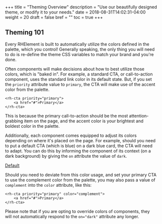 +++
title = "Theming Overview"
description = "Use our beautifully designed theme, or modify it to your needs."
date = 2018-08-31T14:02:31-04:00
weight = 20
draft = false
bref = ""
toc = true
+++


## Theming 101

Every RHElement is built to automatically utilize the colors defined in the palette, which you control! Generally speaking, the only thing you will need to do is re-define the theme CSS variables to match your brand and you're done.

Often components will make decisions about how to best utilize those colors, which is "baked in". For example, a standard CTA, or call-to-action component, uses the standard link color in its default state. But, if you set the `priority` attribute value to `primary`, the CTA will make use of the accent color from the palette.


	<rh-cta priority="primary">
		<a href="#">Primary</a>
	</rh-cta>


This is because the primary call-to-action should be the most attention-grabbing item on the page, and the accent color is your brightest and boldest color in the palette.


Additionally, each component comes equipped to adjust its colors depending on where it's placed on the page. For example, should you need to put a default CTA (which is blue) on a dark blue card, the CTA will need to adapt. You can do this by informing the component of its context (on a dark background) by giving the `on` attribute the value of `dark`.

  <rh-card color="dark">
    <rh-cta color="base" on="dark">
    	<a href="#">Default</a>
    </rh-cta>
	</rh-card>

Should you need to deviate from this color usage, and set your primary CTA to use the complement color from the palette, you may also pass a value of `complement` into the `color`  attribute, like this:

	<rh-cta priority="primary" color="complement">
		<a href="#">Primary</a>
	</rh-cta>

Please note that if you are opting to override colors of components, they will not automatically respond to the `on="dark"` attribute any longer.
